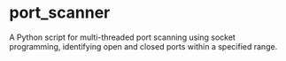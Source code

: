# port_scanner
A Python script for multi-threaded port scanning using socket programming, identifying open and closed ports within a specified range.
